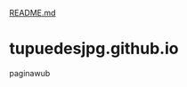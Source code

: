 [README.md](https://github.com/elmascrack20/tupuedesjpg.github.io/files/8418243/README.md)
# tupuedesjpg.github.io
paginawub

